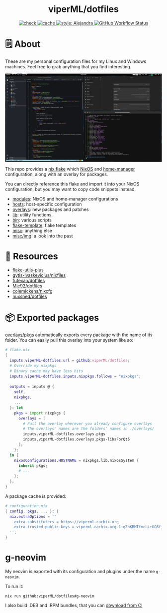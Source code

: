 <h1 align="center">viperML/dotfiles</h1>


<p align="center">
  <a href="https://github.com/viperML/dotfiles/actions/workflows/flake-check.yaml">
  <img alt="check" src="https://img.shields.io/github/workflow/status/viperML/dotfiles/Flake%20check?label=flake%20check">
  </a>
  <a href="https://github.com/viperML/dotfiles/actions/workflows/flake-cache.yaml">
  <img alt="cache" src="https://img.shields.io/github/workflow/status/viperML/dotfiles/Flake%20cache?label=flake%20cache">
  </a>
  <a href="https://github.com/kamadorueda/alejandra">
  <img alt="style: Alejandra" src="https://img.shields.io/badge/code%20style-Alejandra-green.svg">
  </a>
  <a href="https://github.com/viperML/dotfiles/actions/workflows/g-neovim-release.yaml">
  <img alt="GitHub Workflow Status" src="https://img.shields.io/github/workflow/status/viperML/dotfiles/g-neovim%20release?label=g-neovim">
  </a>
</p>

# 🗒 About

These are my personal configuration files for my Linux and Windows machines. Feel free to grab anything that you find interesting.

<div align="center">
  <div style="display: flex; align-items: flex-start;">
    <img alt="Desktop screenshot" src="./misc/img/20220222.png" width="100%"/>
  </div>
</div>


This repo provides a [nix flake](https://nixos.wiki/wiki/Flakes) which [NixOS](https://nixos.wiki/wiki/NixOS) and [home-manager](https://github.com/nix-community/home-manager) configuration, along with an overlay for packages.

You can directly reference this flake and import it into your NixOS configuration, but you may want to copy code snippets instead.

- [modules](modules): NixOS and home-manager configurations
- [hosts](hosts): host-specific configuration
- [overlays](overlays): new packages and patches
- [lib](lib): utility functions.
- [bin](bin): various scripts
- [flake-template](flake-template): flake templates
- [misc](misc): anything else
- [misc/img](misc/img): a look into the past


# 💾 Resources

- [flake-utils-plus](https://github.com/gytis-ivaskevicius/flake-utils-plus)
- [gytis-ivaskevicius/nixfiles](https://github.com/gytis-ivaskevicius/nixfiles)
- [fufexan/dotfiles](https://github.com/fufexan/dotfiles)
- [Mic92/dotfiles](https://github.com/Mic92/dotfiles)
- [colemickens/nixcfg](https://github.com/colemickens/nixcfg)
- [nuxshed/dotfiles](https://github.com/nuxshed)


# 📦 Exported packages

[overlays/pkgs](./overlays/pkgs) automatically exports every package with the name of its folder.
You can easily pull this overlay into your system like so:

```nix
# flake.nix
{
  inputs.viperML-dotfiles.url = github:viperML/dotfiles;
  # Override my nixpkgs
  # Binary cache may have less hits
  inputs.viperML-dotfiles.inputs.nixpkgs.follows = "nixpkgs";

  outputs = inputs @ {
    self,
    nixpkgs,
    ...
  }: let
    pkgs = import nixpkgs {
      overlays = [
        # Pull the overlay wherever you already configure overlays
        # The overlays' names are the folders' names in ./overlays/
        inputs.viperML-dotfiles.overlays.pkgs
        inputs.viperML-dotfiles.overlays.pkgs-libsForQt5
      ];
    };
  in {
    nixosConfigurations.HOSTNAME = nixpkgs.lib.nixosSystem {
      inherit pkgs;
      # ...
    };
  };
}
```

A package cache is provided:

```nix
# configuration.nix
{ config, pkgs, ... }: {
  nix.extraOptions = ''
    extra-substituters = https://viperml.cachix.org
    extra-trusted-public-keys = viperml.cachix.org-1:qZhKBMTfmcLL+OG6fj/hzsMEedgKvZVFRRAhq7j8Vh8=
  '';
}
```

# g-neovim

My neovim is exported with its configuration and plugins under the name `g-neovim`.

To run it:

```console
nix run github:viperML/dotfiles#g-neovim
```

I also build .DEB and .RPM bundles, that you can [download from CI](https://github.com/viperML/dotfiles/blob/master/.github/workflows/g-neovim-release.yaml)
